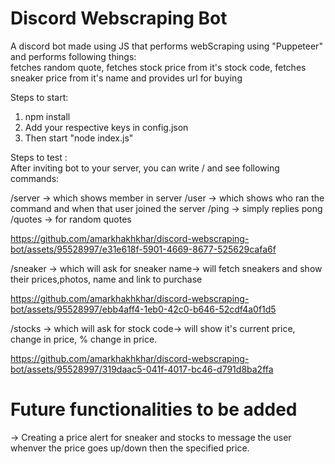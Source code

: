 
# Discord Webscraping Bot
A discord bot made using JS that performs webScraping using "Puppeteer"  and performs following things: <br>
fetches random quote, fetches stock price from it's stock code, fetches sneaker price from it's name and provides url for buying

Steps to start: <br>
1. npm install<br>
2. Add your respective keys in config.json<br>
3. Then start "node index.js"<br>

Steps to test : <br>
After inviting bot to your server, you can write / and see following commands: <br>

/server -> which shows member in server
/user -> which shows who ran the command and when that user joined the server
/ping -> simply replies pong
/quotes -> for random quotes<br>




https://github.com/amarkhakhkhar/discord-webscraping-bot/assets/95528997/e31e618f-5901-4669-8677-525629cafa6f



/sneaker -> which will ask for sneaker name-> will fetch sneakers and show their prices,photos, name and link to purchase<br>


https://github.com/amarkhakhkhar/discord-webscraping-bot/assets/95528997/ebb4aff4-1eb0-42c0-b646-52cdf4a0f1d5


/stocks -> which will ask for stock code-> will show it's current price, change in price, % change in price.<br>


https://github.com/amarkhakhkhar/discord-webscraping-bot/assets/95528997/319daac5-041f-4017-bc46-d791d8ba2ffa

# Future functionalities to be added
-> Creating a price alert for sneaker and stocks to message the user whenver the price goes up/down then the specified price.


